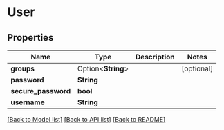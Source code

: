 # User

## Properties

Name | Type | Description | Notes
------------ | ------------- | ------------- | -------------
**groups** | Option<**String**> |  | [optional]
**password** | **String** |  | 
**secure_password** | **bool** |  | 
**username** | **String** |  | 

[[Back to Model list]](../README.md#documentation-for-models) [[Back to API list]](../README.md#documentation-for-api-endpoints) [[Back to README]](../README.md)


